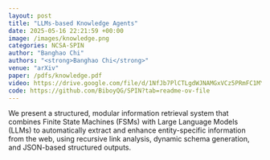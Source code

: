 ```yaml
---
layout: post
title: "LLMs-based Knowledge Agents"
date: 2025-05-16 22:21:59 +00:00
image: /images/knowledge.png
categories: NCSA-SPIN
author: "Banghao Chi"
authors: "<strong>Banghao Chi</strong>"
venue: "arXiv"
paper: /pdfs/knowledge.pdf
video: https://drive.google.com/file/d/1NfJb7PlCTLgdWJNAMGxVCz5PRmFC1MY_/view?usp=sharing
code: https://github.com/BiboyQG/SPIN?tab=readme-ov-file
---
```


We present a structured, modular information retrieval system that combines Finite State Machines (FSMs) with Large Language Models (LLMs) to automatically extract and enhance entity-specific information from the web, using recursive link analysis, dynamic schema generation, and JSON-based structured outputs.
